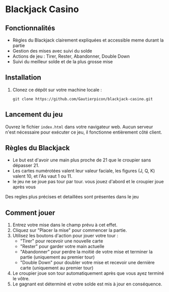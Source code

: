 # Blackjack Casino

## Fonctionnalités
- Règles du Blackjack clairement expliquées et accessible meme durant la partie
- Gestion des mises avec suivi du solde
- Actions de jeu : Tirer, Rester, Abandonner, Double Down
- Suivi du meilleur solde et de la plus grosse mise

## Installation
1. Clonez ce dépôt sur votre machine locale :
   ```
   git clone https://github.com/Gautierpicon/blackjack-casino.git
   ```
   
## Lancement du jeu
Ouvrez le fichier `index.html` dans votre navigateur web. Aucun serveur n'est nécessaire pour exécuter ce jeu, il fonctionne entièrement côté client.

## Règles du Blackjack
- Le but est d'avoir une main plus proche de 21 que le croupier sans dépasser 21.
- Les cartes numérotées valent leur valeur faciale, les figures (J, Q, K) valent 10, et l'As vaut 1 ou 11.
- le jeu ne se joue pas tour par tour. vous jouez d'abord et le croupier joue après vous

Des regles plus précises et detaillées sont présentes dans le jeu

## Comment jouer
1. Entrez votre mise dans le champ prévu à cet effet.
2. Cliquez sur "Placer la mise" pour commencer la partie.
3. Utilisez les boutons d'action pour jouer votre tour :
   - "Tirer" pour recevoir une nouvelle carte
   - "Rester" pour garder votre main actuelle
   - "Abandonner" pour perdre la moitié de votre mise et terminer la partie (uniquement au premier tour)
   - "Double Down" pour doubler votre mise et recevoir une dernière carte (uniquement au premier tour)
4. Le croupier joue son tour automatiquement après que vous ayez terminé le vôtre.
5. Le gagnant est déterminé et votre solde est mis à jour en conséquence.